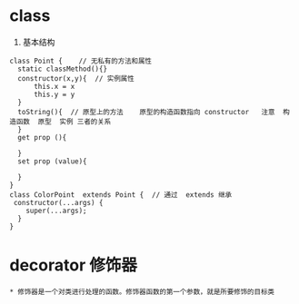   # class
   1. 基本结构
   ```
   class Point {    // 无私有的方法和属性
     static classMethod(){}
     constructor(x,y){  // 实例属性
         this.x = x
         this.y = y
     }  
     toString(){  // 原型上的方法    原型的构造函数指向 constructor   注意  构造函数  原型  实例 三者的关系
     }
     get prop (){
     
     }
     set prop (value){
     
     }
   }
   class ColorPoint  extends Point {  // 通过  extends 继承
    constructor(...args) {
       super(...args);
     }
   }
   ```
   
   # decorator  修饰器
    * 修饰器是一个对类进行处理的函数。修饰器函数的第一个参数，就是所要修饰的目标类